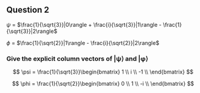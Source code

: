 ## Question 2
$\psi$ = $\frac{1}{\sqrt{3}}|0\rangle + \frac{i}{\sqrt{3}}|1\rangle - \frac{1}{\sqrt{3}}|2\rangle$

$\phi$ = $\frac{1}{\sqrt{2}}|1\rangle - \frac{i}{\sqrt{2}}|2\rangle$

### Give the explicit column vectors of |ψ⟩ and |φ⟩


$$ \psi =  \frac{1}{\sqrt{3}}\begin{bmatrix}
1 \\
i \\
-1 \\
\end{bmatrix} $$

$$ \phi =  \frac{1}{\sqrt{2}}\begin{bmatrix}
0 \\
1 \\
-i \\
\end{bmatrix} $$ 
